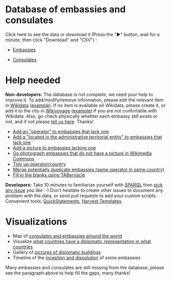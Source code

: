 # Database of embassies and consulates

Click here to see the data or download it (Press the "▶" button, wait for a minute, then click "Download" and "CSV") :

- [Embassies][1]
- [Consulates][2]

  [1]: https://query.wikidata.org/#%23%20Embassies%0ASELECT%20DISTINCT%20%23%28SAMPLE%28%3Flabel%29%20as%20%3Flabel%29%0A%09%28SAMPLE%28%3Fcountry_label%29%20as%20%3Fcountry%29%09%28SAMPLE%28%3Fcity_label%29%20as%20%3Fcity%29%09%28SAMPLE%28%3Faddress%29%20as%20%3Faddress%29%09%28SAMPLE%28%3Fcoordinates%29%20as%20%3Fcoordinates%29%0A%09%28SAMPLE%28%3Foperator_label%29%20as%20%3Foperator%29%09%28SAMPLE%28%3Ftype_label%29%20as%20%3Ftype%29%09%28SAMPLE%28%3Fphone%29%20as%20%3Fphone%29%09%09%28SAMPLE%28%3Femail%29%20as%20%3Femail%29%0A%09%28SAMPLE%28%3Fwebsite%29%20as%20%3Fwebsite%29%09%09%09%28SAMPLE%28%3Fimage%29%20as%20%3Fimage%29%09%09%3Fwikidata%0A%09%23%28SAMPLE%28%3Ffacebook%29%20as%20%3Ffacebook%29%20%28SAMPLE%28%3Ftwitter%29%20as%20%3Ftwitter%29%20%28SAMPLE%28%3Fyoutube%29%20as%20%3Fyoutube%29%20%28SAMPLE%28%3Finception%29%20as%20%3Finception%29%0AWHERE%20%7B%0A%09%23OPTIONAL%20%7B%3Fwikidata%20rdfs%3Alabel%20%3Flabel.%7D%0A%09%7B%20%3Fwikidata%20p%3AP31%2Fps%3AP31%2Fwdt%3AP279%2a%20wd%3AQ3917681.%20%7D%20UNION%20%7B%20%3Fwikidata%20p%3AP31%2Fps%3AP31%2Fwdt%3AP279%2a%20wd%3AQ5244910.%20%7D%20%23%20Embassy%20or%20de%20facto%20embassy%0A%09%3Fwikidata%20p%3AP31%2Fps%3AP31%20%3FtypeId.%20%3FtypeId%20wdt%3AP279%2a%20wd%3AQ43229.%20%3FtypeId%20rdfs%3Alabel%20%3Ftype_label.%20FILTER%20%28lang%28%3Ftype_label%29%20%3D%20%22en%22%29.%0A%09%3Fwikidata%20wdt%3AP131%2a%20%3Farea%20.%0A%09%3Farea%20wdt%3AP17%20%3FcountryId.%20%3FcountryId%20rdfs%3Alabel%20%3Fcountry_label.%20FILTER%20%28lang%28%3Fcountry_label%29%20%3D%20%22en%22%29.%0A%09%7B%3Fwikidata%20wdt%3AP137%20%3FoperatorId.%7D%20UNION%20%0A%09%7B%3Fwikidata%20p%3AP31%2Fps%3AP31%20%3Fnunciature.%20%3Fnunciature%20wdt%3AP137%20%3FoperatorId.%7D%20%3FoperatorId%20rdfs%3Alabel%20%3Foperator_label.%20FILTER%20%28lang%28%3Foperator_label%29%20%3D%20%22en%22%29.%0A%09OPTIONAL%20%7B%3Fwikidata%20wdt%3AP131%20%3FcityId.%20%3FcityId%20rdfs%3Alabel%20%3Fcity_label.%20FILTER%20%28lang%28%3Fcity_label%29%20%3D%20%22en%22%29.%7D%0A%09OPTIONAL%20%7B%3Fwikidata%20wdt%3AP969%20%3Faddress.%7D%09%09OPTIONAL%20%7B%3Fwikidata%20wdt%3AP625%20%3Fcoordinates.%7D%0A%09OPTIONAL%20%7B%3Fwikidata%20wdt%3AP1329%20%3Fphone.%7D%09%09OPTIONAL%20%7B%3Fwikidata%20wdt%3AP968%20%3Femail.%7D%0A%09OPTIONAL%20%7B%3Fwikidata%20wdt%3AP856%20%3Fwebsite.%7D%09%09OPTIONAL%20%7B%3Fwikidata%20wdt%3AP18%20%3Fimage.%7D%0A%09%23OPTIONAL%20%7B%3Fwikidata%20wdt%3AP2013%20%3Ffacebook.%7D%20OPTIONAL%20%7B%3Fwikidata%20wdt%3AP2002%20%3Ftwitter.%7D%0A%09%23OPTIONAL%20%7B%3Fwikidata%20wdt%3AP2397%20%3Fyoutube.%7D%20OPTIONAL%20%7B%3Fwikidata%20wdt%3AP571%20%3Finception.%7D%0A%09MINUS%20%7B%3Fwikidata%20wdt%3AP582%20%3Fendtime.%7D%09%20MINUS%20%7B%3Fwikidata%20wdt%3AP582%20%3FdissolvedOrAbolished.%7D%0A%09MINUS%20%7B%3Fwikidata%20p%3AP31%20%3FinstanceStatement.%20%3FinstanceStatement%20pq%3AP582%20%3FendtimeQualifier.%7D%0A%09%23%20Only%20countries%20that%20still%20contain%20the%20location%20%28ex%3A%20Pristina%20is%20not%20in%20the%20%22Province%20of%20Kosovo%22%20because%20it%20does%20not%20exist%20anymore.%0A%09FILTER%20NOT%20EXISTS%20%7B%0A%09%09%3Fwikidata%20p%3AP131%2F%28ps%3AP131%2Fp%3AP131%29%2a%20%3Fstatement.%0A%09%09%3Fstatement%20ps%3AP131%20%3Farea.%0A%09%09%3Fwikidata%20p%3AP131%2F%28ps%3AP131%2Fp%3AP131%29%2a%20%3FintermediateStatement.%0A%09%09%3FintermediateStatement%20%28ps%3AP131%2Fp%3AP131%29%2a%20%3Fstatement.%0A%09%09%3FintermediateStatement%20pq%3AP582%20%3FendTime.%0A%09%7D%0A%7D%20GROUP%20BY%20%3Fwikidata%20ORDER%20BY%20ASC%28%3Fcountry%29%20ASC%28%3Fcity%29%20ASC%28%3Foperator%29%20DESC%28%3Ftype%29
  [2]: https://query.wikidata.org/#%23%20Consulates%0ASELECT%20DISTINCT%20%23%28SAMPLE%28%3Flabel%29%20as%20%3Flabel%29%0A%09%28SAMPLE%28%3Fcountry_label%29%20as%20%3Fcountry%29%09%28SAMPLE%28%3Fcity_label%29%20as%20%3Fcity%29%09%28SAMPLE%28%3Faddress%29%20as%20%3Faddress%29%09%28SAMPLE%28%3Fcoordinates%29%20as%20%3Fcoordinates%29%0A%09%28SAMPLE%28%3Foperator_label%29%20as%20%3Foperator%29%09%28SAMPLE%28%3Ftype_label%29%20as%20%3Ftype%29%09%28SAMPLE%28%3Fphone%29%20as%20%3Fphone%29%09%09%28SAMPLE%28%3Femail%29%20as%20%3Femail%29%0A%09%28SAMPLE%28%3Fwebsite%29%20as%20%3Fwebsite%29%09%09%09%28SAMPLE%28%3Fimage%29%20as%20%3Fimage%29%09%09%3Fwikidata%0A%09%23%28SAMPLE%28%3Ffacebook%29%20as%20%3Ffacebook%29%20%28SAMPLE%28%3Ftwitter%29%20as%20%3Ftwitter%29%20%28SAMPLE%28%3Fyoutube%29%20as%20%3Fyoutube%29%20%28SAMPLE%28%3Finception%29%20as%20%3Finception%29%0AWHERE%20%7B%0A%09%23OPTIONAL%20%7B%3Fwikidata%20rdfs%3Alabel%20%3Flabel.%7D%0A%09%3Fwikidata%20p%3AP31%2Fps%3AP31%2Fwdt%3AP279%2a%20wd%3AQ7843791.%20%23%20Consulates%0A%09%3Fwikidata%20p%3AP31%2Fps%3AP31%20%3FtypeId.%20%3FtypeId%20wdt%3AP279%2a%20wd%3AQ43229.%20%3FtypeId%20rdfs%3Alabel%20%3Ftype_label.%20FILTER%20%28lang%28%3Ftype_label%29%20%3D%20%22en%22%29.%0A%09%3Fwikidata%20wdt%3AP131%2a%20%3Farea%20.%0A%09%3Farea%20wdt%3AP17%20%3FcountryId.%20%3FcountryId%20rdfs%3Alabel%20%3Fcountry_label.%20FILTER%20%28lang%28%3Fcountry_label%29%20%3D%20%22en%22%29.%0A%09%3Fwikidata%20wdt%3AP137%20%3FoperatorId.%20%3FoperatorId%20rdfs%3Alabel%20%3Foperator_label.%20FILTER%20%28lang%28%3Foperator_label%29%20%3D%20%22en%22%29.%0A%09OPTIONAL%20%7B%3Fwikidata%20wdt%3AP131%20%3FcityId.%20%3FcityId%20rdfs%3Alabel%20%3Fcity_label.%20FILTER%20%28lang%28%3Fcity_label%29%20%3D%20%22en%22%29.%7D%0A%09OPTIONAL%20%7B%3Fwikidata%20wdt%3AP969%20%3Faddress.%7D%09%09OPTIONAL%20%7B%3Fwikidata%20wdt%3AP625%20%3Fcoordinates.%7D%0A%09OPTIONAL%20%7B%3Fwikidata%20wdt%3AP1329%20%3Fphone.%7D%09%09OPTIONAL%20%7B%3Fwikidata%20wdt%3AP968%20%3Femail.%7D%0A%09OPTIONAL%20%7B%3Fwikidata%20wdt%3AP856%20%3Fwebsite.%7D%09%09OPTIONAL%20%7B%3Fwikidata%20wdt%3AP18%20%3Fimage.%7D%0A%09%23OPTIONAL%20%7B%3Fwikidata%20wdt%3AP2013%20%3Ffacebook.%7D%20OPTIONAL%20%7B%3Fwikidata%20wdt%3AP2002%20%3Ftwitter.%7D%0A%09%23OPTIONAL%20%7B%3Fwikidata%20wdt%3AP2397%20%3Fyoutube.%7D%20OPTIONAL%20%7B%3Fwikidata%20wdt%3AP571%20%3Finception.%7D%0A%09MINUS%20%7B%3Fwikidata%20wdt%3AP582%20%3Fendtime.%7D%09%20MINUS%20%7B%3Fwikidata%20wdt%3AP582%20%3FdissolvedOrAbolished.%7D%0A%09MINUS%20%7B%3Fwikidata%20p%3AP31%20%3FinstanceStatement.%20%3FinstanceStatement%20pq%3AP582%20%3FendtimeQualifier.%7D%0A%09%23%20Only%20countries%20that%20still%20contain%20the%20location%20%28ex%3A%20Pristina%20is%20not%20in%20the%20%22Province%20of%20Kosovo%22%20because%20it%20does%20not%20exist%20anymore.%0A%09FILTER%20NOT%20EXISTS%20%7B%0A%09%09%3Fwikidata%20p%3AP131%2F%28ps%3AP131%2Fp%3AP131%29%2a%20%3Fstatement.%0A%09%09%3Fstatement%20ps%3AP131%20%3Farea.%0A%09%09%3Fwikidata%20p%3AP131%2F%28ps%3AP131%2Fp%3AP131%29%2a%20%3FintermediateStatement.%0A%09%09%3FintermediateStatement%20%28ps%3AP131%2Fp%3AP131%29%2a%20%3Fstatement.%0A%09%09%3FintermediateStatement%20pq%3AP582%20%3FendTime.%0A%09%7D%0A%7D%20GROUP%20BY%20%3Fwikidata%20ORDER%20BY%20ASC%28%3Fcountry%29%20ASC%28%3Fcity%29%20ASC%28%3Foperator%29%20DESC%28%3Ftype%29


# Help needed

**Non-developers:** The database is not complete, we need your help to improve it. To add/modify/remove information, please edit the relevant item in [Wikidata](http://wikidata.org) ([example](https://www.wikidata.org/wiki/Q2841718)). If no item is available on Wikidata, please create it, or add it to the city in [Wikivoyage](http://wikivoyage.org) ([example](https://en.wikivoyage.org/wiki/Karachi#Consulates)) if you are not confortable with Wikidata. Also, go check physically whether each embassy still exists or not, and if not please [tell us here](https://github.com/nicolas-raoul/database-of-embassies/issues/new). Thanks!

- [Add an "operator" to embassies that lack one](https://query.wikidata.org/#%23%20Diplomatic%20missions%20with%20no%20operator.%0ASELECT%20DISTINCT%0A%09%3Fwikidata%0A%09%28SAMPLE%28%3Ftype_label%29%20as%20%3Ftype%29%0A%09%28SAMPLE%28%3Fcountry_label%29%20as%20%3Fcountry%29%09%0AWHERE%20%7B%0A%09%7B%20%3Fwikidata%20p%3AP31%2Fps%3AP31%2Fwdt%3AP279%2a%20wd%3AQ3917681.%20%7D%20UNION%20%7B%20%3Fwikidata%20p%3AP31%2Fps%3AP31%2Fwdt%3AP279%2a%20wd%3AQ7843791.%20%7D%20UNION%20%7B%20%3Fwikidata%20p%3AP31%2Fps%3AP31%2Fwdt%3AP279%2a%20wd%3AQ5244910.%20%7D%20%23%20Embassy%20or%20consulate%20or%20de%20facto%20embassy%0A%09%3Fwikidata%20p%3AP31%2Fps%3AP31%20%3FtypeId.%20%3FtypeId%20wdt%3AP279%2a%20wd%3AQ43229.%20%3FtypeId%20rdfs%3Alabel%20%3Ftype_label.%20FILTER%20%28lang%28%3Ftype_label%29%20%3D%20%22en%22%29.%0A%09MINUS%7B%0A%20%20%20%20%20%20%7B%3Fwikidata%20wdt%3AP137%20%3FoperatorId.%7D%0A%20%20%20%20%20%20UNION%0A%20%20%20%20%20%20%7B%3Fwikidata%20p%3AP31%2Fps%3AP31%20%3Fnunciature.%20%3Fnunciature%20wdt%3AP137%20%3FoperatorId.%7D%0A%20%20%20%20%7D%0A%09MINUS%20%7B%3Fwikidata%20wdt%3AP582%20%3Fendtime.%7D%09%20MINUS%20%7B%3Fwikidata%20wdt%3AP582%20%3FdissolvedOrAbolished.%7D%0A%09MINUS%20%7B%3Fwikidata%20p%3AP31%20%3FinstanceStatement.%20%3FinstanceStatement%20pq%3AP582%20%3FendtimeQualifier.%7D%0A%7D%20GROUP%20BY%20%3Fwikidata)
- [Add a "located in the administrative territorial entity" to embassies that lack one](https://query.wikidata.org/#%23Embassies%2Fconsulates%20with%20no%20location%0ASELECT%20%3Fitem%20%28SAMPLE%28COALESCE%28%3Fen_label%2C%20%3Fitem_label%29%29%20as%20%3Flabel%29%0AWHERE%0A%7B%0A%09%7B%3Fitem%20p%3AP31%2Fps%3AP31%2Fwdt%3AP279%2a%20wd%3AQ3917681.%7D%0A%09UNION%0A%09%7B%3Fitem%20p%3AP31%2Fps%3AP31%2Fwdt%3AP279%2a%20wd%3AQ7843791.%7D%0A%0A%09MINUS%20%7B%3Fitem%20wdt%3AP131%2a%2Fwdt%3AP17%20%3FcountryId.%7D%0A%09OPTIONAL%20%7B%3Fitem%20rdfs%3Alabel%20%3Fen_label%20.%20FILTER%28LANG%28%3Fen_label%29%20%3D%20%22en%22%29%7D%0A%20%20%20%20OPTIONAL%20%7B%3Fitem%20rdfs%3Alabel%20%3Fitem_label%7D%0A%7D%0AGROUP%20BY%20%3Fitem)
- [Add a picture to embassies lacking one](https://tools.wmflabs.org/fist/wdfist/?depth=3&language=en&project=wikipedia&sparql=SELECT%20DISTINCT%20?wikidata%20WHERE%20{%20{%20?wikidata%20p:P31/ps:P31/wdt:P279*%20wd:Q3917681.%20}%20UNION%20{%20?wikidata%20wdt:P31%20wd:Q7843791.%20}%20MINUS%20{?wikidata%20wdt:P18%20?image.}%20}%20&no_images_only=1&prefilled=1)
- [Go photograph embassies that do not have a picture in Wikimedia Commons](https://tools.wmflabs.org/wikishootme/#lat=0&lng=0&zoom=1&layers=wikidata_no_image&worldwide=1&sparql_filter=%7B%3Fq%20p%3AP31%2Fps%3AP31%2Fwdt%3AP279*%20wd%3AQ3917681%7DUNION%7B%3Fq%20p%3AP31%2Fps%3AP31%2Fwdt%3AP279*%20wd%3AQ7843791%7D%3Fq%20wdt%3AP625%20%3Flocation.MINUS%7B%3Fq%20wdt%3AP18%20%3Fimage%7DMINUS%20%7B%3Fq%20wdt%3AP582%20%3Fendtime%7DMINUS%7B%3Fq%20wdt%3AP582%20%3FdissolvedOrAbolished%7DMINUS%7B%3Fq%20p%3AP31%20%3FinstanceStatement.%3FinstanceStatement%20pq%3AP582%20%3FendtimeQualifier%7DFILTER%20NOT%20EXISTS%7B%3Fq%20p%3AP131%2F(ps%3AP131%2Fp%3AP131)*%20%3Fstatement.%3Fstatement%20ps%3AP131%20%3Farea.%3Fq%20p%3AP131%2F(ps%3AP131%2Fp%3AP131)*%20%3FintermediateStatement.%3FintermediateStatement%20(ps%3AP131%2Fp%3AP131)*%20%3Fstatement.%3FintermediateStatement%20pq%3AP582%20%3FendTime%7D)
- [Tidy up operator/country](https://query.wikidata.org/#%23Embassies%2Fconsulates%20with%20the%20same%20QID%20for%20operator%20and%20country.%20It%20should%20never%20be%20the%20same.%0ASELECT%20%3Fitem%20(SAMPLE(COALESCE(%3Fen_label%2C%20%3Fitem_label))%20as%20%3Flabel)%0AWHERE%0A{%0A%09{%3Fitem%20p%3AP31%2Fps%3AP31%2Fwdt%3AP279*%20wd%3AQ3917681.}%0A%09UNION%0A%09{%3Fitem%20p%3AP31%2Fps%3AP31%2Fwdt%3AP279*%20wd%3AQ7843791.}%0A%20%0A%20{%3Fitem%20wdt%3AP137%20%3Foperator}%0A%20UNION%0A%20{%3Fitem%20p%3AP31%2Fps%3AP31%2Fwdt%3AP279*%20%3Fparent.%20%3Fparent%20wdt%3AP137%20%3Foperator.}%20%23%20Case%20of%20apostolic%20nunciatures%0A%20%0A%20%3Fitem%20wdt%3AP131*%2Fwdt%3AP17%20%3Foperator.%20%23%20Country%20same%20as%20operator%0A%20%0A%09OPTIONAL%20{%3Fitem%20rdfs%3Alabel%20%3Fen_label%20.%20FILTER(LANG(%3Fen_label)%20%3D%20"en")}%0A%20OPTIONAL%20{%3Fitem%20rdfs%3Alabel%20%3Fitem_label}%0A}%0AGROUP%20BY%20%3Fitem
)
- [Merge potentially duplicate embassies (same operator in same country)](https://query.wikidata.org/#%23%20Find%20embassies%20that%20might%20be%20duplicates%0ASELECT%20DISTINCT%0A%09%3Fcountry%20%3Foperator%20%3Fitem1%20%3Flabel1%20%3Fitem2%20%3Flabel2%0AWHERE%20%7B%0A%20%20%20%20%23%20Embassies...%0A%09%3Fitem1%20p%3AP31%2Fps%3AP31%2Fwdt%3AP279%2a%20wd%3AQ3917681.%20%3Fitem1%20rdfs%3Alabel%20%3Flabel1.%20FILTER%20%28lang%28%3Flabel1%29%20%3D%20%22en%22%29.%0A%09%3Fitem2%20p%3AP31%2Fps%3AP31%2Fwdt%3AP279%2a%20wd%3AQ3917681.%20%3Fitem2%20rdfs%3Alabel%20%3Flabel2.%20FILTER%20%28lang%28%3Flabel2%29%20%3D%20%22en%22%29.%0A%20%20%0A%20%20%20%20%23%20with%20the%20same%20country...%0A%09%3Fitem1%20wdt%3AP131%2a%2Fwdt%3AP17%20%3FcountryId.%20%3FcountryId%20rdfs%3Alabel%20%3Fcountry.%20FILTER%20%28lang%28%3Fcountry%29%20%3D%20%22en%22%29.%0A%09%3Fitem2%20wdt%3AP131%2a%2Fwdt%3AP17%20%3FcountryId.%0A%09%0A%20%20%20%20%23%20and%20the%20same%20operator.%0A%09%3Fitem1%20wdt%3AP137%20%3FoperatorId.%0A%09%3Fitem2%20wdt%3AP137%20%3FoperatorId.%20%3FoperatorId%20rdfs%3Alabel%20%3Foperator.%20FILTER%20%28lang%28%3Foperator%29%20%3D%20%22en%22%29.%0A%0A%20%20%20%20%23%20Ignore%20embassies%20that%20are%20marked%20as%20ended.%0A%20%20%20%20MINUS%20%7B%3Fitem1%20wdt%3AP582%20%3Fendtime1.%7D%09%20%20%20%20MINUS%20%7B%3Fitem1%20wdt%3AP582%20%3FdissolvedOrAbolished1.%7D%0A%09MINUS%20%7B%3FinstanceStatement1%20pq%3AP582%20%3FendtimeQualifier1.%7D%09%3Fitem1%20p%3AP31%20%3FinstanceStatement1.%0A%20%20%20%20MINUS%20%7B%3Fitem2%20wdt%3AP582%20%3Fendtime2.%7D%09%20%20%20%20MINUS%20%7B%3Fitem2%20wdt%3AP582%20%3FdissolvedOrAbolished2.%7D%0A%09MINUS%20%7B%3FinstanceStatement2%20pq%3AP582%20%3FendtimeQualifier2.%7D%09%3Fitem2%20p%3AP31%20%3FinstanceStatement2.%0A%20%20%0A%09FILTER%20%28%3Fitem1%20%21%3D%20%3Fitem2%29.%0A%7D%20ORDER%20BY%20ASC%28%3Fcountry%29%20ASC%28%3Foperator%29)
- [Fill in the blanks using TABernacle](https://goo.gl/Umwpgz)
<!-- - [Add an image to embassies that have a Commons category but no image](https://query.wikidata.org/#SELECT%20DISTINCT%0A%09%3Fwikidata%20%3Fcommons%0AWHERE%20%7B%0A%09%7B%20%3Fwikidata%20p%3AP31%2Fps%3AP31%2Fwdt%3AP279%2a%20wd%3AQ3917681.%20%7D%20UNION%20%7B%20%3Fwikidata%20wdt%3AP31%20wd%3AQ7843791.%20%7D%20%23%20Embassy%20or%20consulate%0A%09%3Fwikidata%20wdt%3AP373%20%3Fcommons%0A%09MINUS%20%7B%3Fwikidata%20wdt%3AP18%20%3Fimage.%7D%0A%7D) -->

**Developers:** Take 10 minutes to familiarize yourself with [SPARQL](https://www.wikidata.org/wiki/Wikidata:SPARQL_query_service/queries) then [pick any issue](https://github.com/nicolas-raoul/database-of-embassies/issues) you like :-) Don't hesitate to create other issues to document any problem with the data, or send pull requests to add your custom scripts. Convenient tools: [QuickStatements](https://tools.wmflabs.org/wikidata-todo/quick_statements.php), [Harvest Templates](https://tools.wmflabs.org/pltools/harvesttemplates/).

# Visualizations
- Map of [consulates and embassies around the world](https://query.wikidata.org/#%23Embassies%20and%20consulates%0A%23defaultView%3AMap%0ASELECT%20DISTINCT%0A%09%28SAMPLE%28%3Fcountry_label%29%20as%20%3Fcountry%29%20%20%20%28SAMPLE%28%3Fcity_label%29%20as%20%3Fcity%29%20%20%20%28SAMPLE%28%3Faddress%29%20as%20%3Faddress%29%20%28SAMPLE%28%3Fcoordinates%29%20as%20%3Fcoordinates%29%0A%09%28SAMPLE%28%3Foperator_label%29%20as%20%3Flayer%29%20%28SAMPLE%28%3Ftype_label%29%20as%20%3Ftype%29%20%20%20%28SAMPLE%28%3Fphone%29%20as%20%3Fphone%29%20%20%20%20%20%28SAMPLE%28%3Femail%29%20as%20%3Femail%29%0A%09%28SAMPLE%28%3Fwebsite%29%20as%20%3Fwebsite%29%20%20%20%20%20%20%20%20%20%28SAMPLE%28%3Fimage%29%20as%20%3Fimage%29%20%20%20%20%20%20%20%3Fwikidata%0A%09%23%28SAMPLE%28%3Ffacebook%29%20as%20%3Ffacebook%29%20%28SAMPLE%28%3Ftwitter%29%20as%20%3Ftwitter%29%20%28SAMPLE%28%3Fyoutube%29%20as%20%3Fyoutube%29%20%28SAMPLE%28%3Finception%29%20as%20%3Finception%29%20%28SAMPLE%28%3FdissolvedOrAbolished%29%20as%20%3FdissolvedOrAbolished%29%0AWHERE%20%7B%0A%09%7B%20%3Fwikidata%20p%3AP31%2Fps%3AP31%2Fwdt%3AP279%2a%20wd%3AQ3917681.%20%7D%20UNION%20%7B%20%3Fwikidata%20p%3AP31%2Fps%3AP31%2Fwdt%3AP279%2a%20wd%3AQ7843791.%20%7D%20%23%20Embassy%20or%20consulate%0A%09%3Fwikidata%20p%3AP31%2Fps%3AP31%20%3FtypeId.%20%3FtypeId%20rdfs%3Alabel%20%3Ftype_label.%20filter%20%28lang%28%3Ftype_label%29%20%3D%20%22en%22%29.%0A%09OPTIONAL%20%7B%3Fwikidata%20wdt%3AP131%2a%2Fwdt%3AP17%20%3FcountryId.%20%3FcountryId%20rdfs%3Alabel%20%3Fcountry_label.%20filter%20%28lang%28%3Fcountry_label%29%20%3D%20%22en%22%29.%7D%0A%09OPTIONAL%20%7B%3Fwikidata%20wdt%3AP131%20%3FcityId.%20%3FcityId%20rdfs%3Alabel%20%3Fcity_label.%20filter%20%28lang%28%3Fcity_label%29%20%3D%20%22en%22%29.%7D%0A%09OPTIONAL%20%7B%3Fwikidata%20wdt%3AP969%20%3Faddress.%7D%0A%09OPTIONAL%20%7B%3Fwikidata%20wdt%3AP625%20%3Fcoordinates.%7D%0A%09OPTIONAL%20%7B%3Fwikidata%20wdt%3AP137%20%3FoperatorId.%20%3FoperatorId%20rdfs%3Alabel%20%3Foperator_label.%20filter%20%28lang%28%3Foperator_label%29%20%3D%20%22en%22%29.%7D%0A%09OPTIONAL%20%7B%3Fwikidata%20wdt%3AP1329%20%3Fphone.%7D%0A%09OPTIONAL%20%7B%3Fwikidata%20wdt%3AP968%20%3Femail.%7D%0A%09OPTIONAL%20%7B%3Fwikidata%20wdt%3AP856%20%3Fwebsite.%7D%0A%09OPTIONAL%20%7B%3Fwikidata%20wdt%3AP2013%20%3Ffacebook.%7D%0A%09OPTIONAL%20%7B%3Fwikidata%20wdt%3AP2002%20%3Ftwitter.%7D%0A%09OPTIONAL%20%7B%3Fwikidata%20wdt%3AP2397%20%3Fyoutube.%7D%0A%09OPTIONAL%20%7B%3Fwikidata%20wdt%3AP18%20%3Fimage.%7D%0A%20%20%09OPTIONAL%20%7B%3Fwikidata%20wdt%3AP571%20%3Finception.%7D%0A%09OPTIONAL%20%7B%3Fwikidata%20wdt%3AP576%20%3FdissolvedOrAbolished.%7D%0A%7D%20GROUP%20BY%20%3Fwikidata%20ORDER%20BY%20ASC%28%3Fcountry%29%20ASC%28%3Fcity%29%20ASC%28%3Foperator%29%20DESC%28%3Ftype%29)
- Visualize [what countries have a diplomatic representation in what countries](https://query.wikidata.org/#%23defaultView%3ADimensions%0ASELECT%20DISTINCT%0A%09%28SAMPLE%28%3Foperator_label%29%20as%20%3Foperator%29%20%28SAMPLE%28%3Fcountry_label%29%20as%20%3Fcountry%29%0AWHERE%20%7B%0A%09%7B%20%3Fwikidata%20p%3AP31%2Fps%3AP31%2Fwdt%3AP279%2a%20wd%3AQ3917681.%20%7D%20UNION%20%7B%20%3Fwikidata%20wdt%3AP31%20wd%3AQ7843791.%20%7D%20%23%20Embassy%20or%20consulate%0A%09%3Fwikidata%20p%3AP31%2Fps%3AP31%20%3FtypeId.%20%3FtypeId%20rdfs%3Alabel%20%3Ftype_label.%20filter%20%28lang%28%3Ftype_label%29%20%3D%20%22en%22%29.%0A%09OPTIONAL%20%7B%3Fwikidata%20wdt%3AP131%2a%2Fwdt%3AP17%20%3FcountryId.%20%3FcountryId%20rdfs%3Alabel%20%3Fcountry_label.%20filter%20%28lang%28%3Fcountry_label%29%20%3D%20%22en%22%29.%7D%0A%09OPTIONAL%20%7B%3Fwikidata%20wdt%3AP137%20%3FoperatorId.%20%3FoperatorId%20rdfs%3Alabel%20%3Foperator_label.%20filter%20%28lang%28%3Foperator_label%29%20%3D%20%22en%22%29.%7D%0A%7D%20GROUP%20BY%20%3Fwikidata)
- Gallery of [pictures of diplomatic buildings](https://query.wikidata.org/#%23Embassies%20and%20consulates%0A%23defaultView%3AImageGrid%0ASELECT%20DISTINCT%0A%09%28SAMPLE%28%3Fcountry_label%29%20as%20%3Fcountry%29%20%20%20%28SAMPLE%28%3Fcity_label%29%20as%20%3Fcity%29%20%20%20%28SAMPLE%28%3Faddress%29%20as%20%3Faddress%29%20%28SAMPLE%28%3Fcoordinates%29%20as%20%3Fcoordinates%29%0A%09%28SAMPLE%28%3Foperator_label%29%20as%20%3Foperator%29%20%28SAMPLE%28%3Ftype_label%29%20as%20%3Ftype%29%20%20%20%28SAMPLE%28%3Fphone%29%20as%20%3Fphone%29%20%20%20%20%20%28SAMPLE%28%3Femail%29%20as%20%3Femail%29%0A%09%28SAMPLE%28%3Fwebsite%29%20as%20%3Fwebsite%29%20%20%20%20%20%20%20%20%20%28SAMPLE%28%3Fimage%29%20as%20%3Fimage%29%20%20%20%20%20%20%20%3Fwikidata%0A%09%28SAMPLE%28%3Ffacebook%29%20as%20%3Ffacebook%29%20%28SAMPLE%28%3Ftwitter%29%20as%20%3Ftwitter%29%20%28SAMPLE%28%3Fyoutube%29%20as%20%3Fyoutube%29%20%28SAMPLE%28%3Finception%29%20as%20%3Finception%29%20%28SAMPLE%28%3FdissolvedOrAbolished%29%20as%20%3FdissolvedOrAbolished%29%0AWHERE%20%7B%0A%09%7B%20%3Fwikidata%20p%3AP31%2Fps%3AP31%2Fwdt%3AP279%2a%20wd%3AQ3917681.%20%7D%20UNION%20%7B%20%3Fwikidata%20wdt%3AP31%20wd%3AQ7843791.%20%7D%20%23%20Embassy%20or%20consulate%0A%09%3Fwikidata%20p%3AP31%2Fps%3AP31%20%3FtypeId.%20%3FtypeId%20rdfs%3Alabel%20%3Ftype_label.%20filter%20%28lang%28%3Ftype_label%29%20%3D%20%22en%22%29.%0A%09OPTIONAL%20%7B%3Fwikidata%20wdt%3AP131%2a%2Fwdt%3AP17%20%3FcountryId.%20%3FcountryId%20rdfs%3Alabel%20%3Fcountry_label.%20filter%20%28lang%28%3Fcountry_label%29%20%3D%20%22en%22%29.%7D%0A%09OPTIONAL%20%7B%3Fwikidata%20wdt%3AP131%20%3FcityId.%20%3FcityId%20rdfs%3Alabel%20%3Fcity_label.%20filter%20%28lang%28%3Fcity_label%29%20%3D%20%22en%22%29.%7D%0A%09OPTIONAL%20%7B%3Fwikidata%20wdt%3AP969%20%3Faddress.%7D%0A%09OPTIONAL%20%7B%3Fwikidata%20wdt%3AP625%20%3Fcoordinates.%7D%0A%09OPTIONAL%20%7B%3Fwikidata%20wdt%3AP137%20%3FoperatorId.%20%3FoperatorId%20rdfs%3Alabel%20%3Foperator_label.%20filter%20%28lang%28%3Foperator_label%29%20%3D%20%22en%22%29.%7D%0A%09OPTIONAL%20%7B%3Fwikidata%20wdt%3AP1329%20%3Fphone.%7D%0A%09OPTIONAL%20%7B%3Fwikidata%20wdt%3AP968%20%3Femail.%7D%0A%09OPTIONAL%20%7B%3Fwikidata%20wdt%3AP856%20%3Fwebsite.%7D%0A%09OPTIONAL%20%7B%3Fwikidata%20wdt%3AP2013%20%3Ffacebook.%7D%0A%09OPTIONAL%20%7B%3Fwikidata%20wdt%3AP2002%20%3Ftwitter.%7D%0A%09OPTIONAL%20%7B%3Fwikidata%20wdt%3AP2397%20%3Fyoutube.%7D%0A%09OPTIONAL%20%7B%3Fwikidata%20wdt%3AP18%20%3Fimage.%7D%0A%20%20%09OPTIONAL%20%7B%3Fwikidata%20wdt%3AP571%20%3Finception.%7D%0A%09OPTIONAL%20%7B%3Fwikidata%20wdt%3AP576%20%3FdissolvedOrAbolished.%7D%0A%7D%20GROUP%20BY%20%3Fwikidata%20ORDER%20BY%20ASC%28%3Fcountry%29%20ASC%28%3Fcity%29%20ASC%28%3Foperator%29%20DESC%28%3Ftype%29)
- Timeline of the [inception and dissolution](https://query.wikidata.org/#%23Embassies%20and%20consulates%0A%23defaultView%3ATimeline%0ASELECT%20DISTINCT%0A%09%28SAMPLE%28%3Fcountry_label%29%20as%20%3Fcountry%29%20%20%20%28SAMPLE%28%3Fcity_label%29%20as%20%3Fcity%29%20%20%20%28SAMPLE%28%3Faddress%29%20as%20%3Faddress%29%20%28SAMPLE%28%3Fcoordinates%29%20as%20%3Fcoordinates%29%0A%09%28SAMPLE%28%3Foperator_label%29%20as%20%3Foperator%29%20%28SAMPLE%28%3Ftype_label%29%20as%20%3Ftype%29%20%20%20%28SAMPLE%28%3Fphone%29%20as%20%3Fphone%29%20%20%20%20%20%28SAMPLE%28%3Femail%29%20as%20%3Femail%29%0A%09%28SAMPLE%28%3Fwebsite%29%20as%20%3Fwebsite%29%20%20%20%20%20%20%20%20%20%28SAMPLE%28%3Fimage%29%20as%20%3Fimage%29%20%20%20%20%20%20%20%3Fwikidata%0A%09%28SAMPLE%28%3Ffacebook%29%20as%20%3Ffacebook%29%20%28SAMPLE%28%3Ftwitter%29%20as%20%3Ftwitter%29%20%28SAMPLE%28%3Fyoutube%29%20as%20%3Fyoutube%29%20%28SAMPLE%28%3Finception%29%20as%20%3Finception%29%20%28SAMPLE%28%3FdissolvedOrAbolished%29%20as%20%3FdissolvedOrAbolished%29%0AWHERE%20%7B%0A%09%7B%20%3Fwikidata%20p%3AP31%2Fps%3AP31%2Fwdt%3AP279%2a%20wd%3AQ3917681.%20%7D%20UNION%20%7B%20%3Fwikidata%20wdt%3AP31%20wd%3AQ7843791.%20%7D%20%23%20Embassy%20or%20consulate%0A%09%3Fwikidata%20p%3AP31%2Fps%3AP31%20%3FtypeId.%20%3FtypeId%20rdfs%3Alabel%20%3Ftype_label.%20filter%20%28lang%28%3Ftype_label%29%20%3D%20%22en%22%29.%0A%09OPTIONAL%20%7B%3Fwikidata%20wdt%3AP131%2a%2Fwdt%3AP17%20%3FcountryId.%20%3FcountryId%20rdfs%3Alabel%20%3Fcountry_label.%20filter%20%28lang%28%3Fcountry_label%29%20%3D%20%22en%22%29.%7D%0A%09OPTIONAL%20%7B%3Fwikidata%20wdt%3AP131%20%3FcityId.%20%3FcityId%20rdfs%3Alabel%20%3Fcity_label.%20filter%20%28lang%28%3Fcity_label%29%20%3D%20%22en%22%29.%7D%0A%09OPTIONAL%20%7B%3Fwikidata%20wdt%3AP969%20%3Faddress.%7D%0A%09OPTIONAL%20%7B%3Fwikidata%20wdt%3AP625%20%3Fcoordinates.%7D%0A%09OPTIONAL%20%7B%3Fwikidata%20wdt%3AP137%20%3FoperatorId.%20%3FoperatorId%20rdfs%3Alabel%20%3Foperator_label.%20filter%20%28lang%28%3Foperator_label%29%20%3D%20%22en%22%29.%7D%0A%09OPTIONAL%20%7B%3Fwikidata%20wdt%3AP1329%20%3Fphone.%7D%0A%09OPTIONAL%20%7B%3Fwikidata%20wdt%3AP968%20%3Femail.%7D%0A%09OPTIONAL%20%7B%3Fwikidata%20wdt%3AP856%20%3Fwebsite.%7D%0A%09OPTIONAL%20%7B%3Fwikidata%20wdt%3AP2013%20%3Ffacebook.%7D%0A%09OPTIONAL%20%7B%3Fwikidata%20wdt%3AP2002%20%3Ftwitter.%7D%0A%09OPTIONAL%20%7B%3Fwikidata%20wdt%3AP2397%20%3Fyoutube.%7D%0A%09OPTIONAL%20%7B%3Fwikidata%20wdt%3AP18%20%3Fimage.%7D%0A%20%20%09OPTIONAL%20%7B%3Fwikidata%20wdt%3AP571%20%3Finception.%7D%0A%09OPTIONAL%20%7B%3Fwikidata%20wdt%3AP576%20%3FdissolvedOrAbolished.%7D%0A%7D%20GROUP%20BY%20%3Fwikidata%20ORDER%20BY%20ASC%28%3Fcountry%29%20ASC%28%3Fcity%29%20ASC%28%3Foperator%29%20DESC%28%3Ftype%29) of some embassies

Many embassies and consulates are still missing from the database, please see the paragraph above to help fill the gaps, many thanks!
